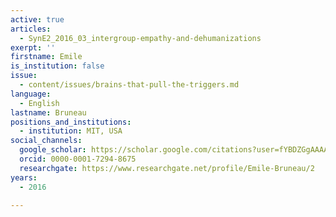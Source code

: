 ```yaml
---
active: true
articles:
  - SynE2_2016_03_intergroup-empathy-and-dehumanizations
exerpt: ''
firstname: Emile
is_institution: false
issue:
  - content/issues/brains-that-pull-the-triggers.md
language:
  - English
lastname: Bruneau
positions_and_institutions:
  - institution: MIT, USA
social_channels:
  google_scholar: https://scholar.google.com/citations?user=fYBDZGgAAAAJ&hl=en
  orcid: 0000-0001-7294-8675
  researchgate: https://www.researchgate.net/profile/Emile-Bruneau/2
years:
  - 2016

---
```


